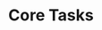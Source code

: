 ---
title: "Core Tasks"
linkTitle: "Core Tasks"
weight: 6
description: >
  What can you do with Jenkins X?
---